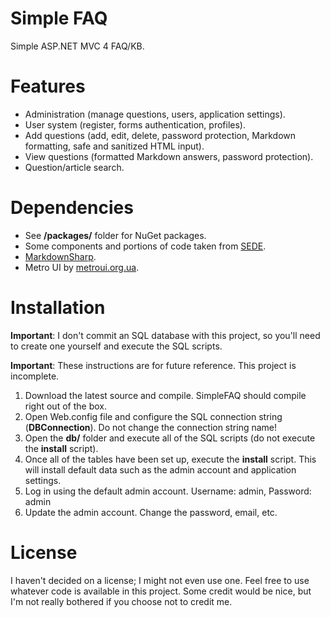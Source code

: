 Simple FAQ
============

Simple ASP.NET MVC 4 FAQ/KB.

Features
============

* Administration (manage questions, users, application settings).
* User system (register, forms authentication, profiles).
* Add questions (add, edit, delete, password protection, Markdown formatting, safe and sanitized HTML input).
* View questions (formatted Markdown answers, password protection).
* Question/article search.

Dependencies
============
* See **/packages/** folder for NuGet packages.
* Some components and portions of code taken from [SEDE](http://code.google.com/p/stack-exchange-data-explorer/).
* [MarkdownSharp](http://code.google.com/p/markdownsharp/).
* Metro UI by [metroui.org.ua](http://metroui.org.ua).

Installation
============
**Important**: I don't commit an SQL database with this project, so you'll need to create one yourself and execute the SQL scripts.

**Important**: These instructions are for future reference. This project is incomplete.

1. Download the latest source and compile. SimpleFAQ should compile right out of the box.
2. Open Web.config file and configure the SQL connection string (**DBConnection**). Do not change the connection string name!
3. Open the **db/** folder and execute all of the SQL scripts (do not execute the **install** script).
4. Once all of the tables have been set up, execute the **install** script. This will install default data such as the admin account and application settings.
5. Log in using the default admin account. Username: admin, Password: admin
6. Update the admin account. Change the password, email, etc.

License
============
I haven't decided on a license; I might not even use one. Feel free to use whatever code is available in this project. Some credit would be nice, but I'm not really bothered if you choose not to credit me.